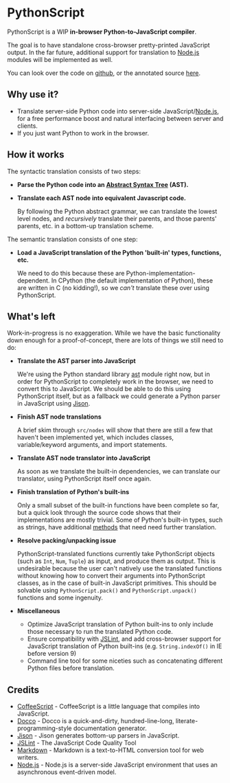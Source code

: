 # PythonScript

PythonScript is a WIP **in-browser Python-to-JavaScript compiler**.  

The goal is to have standalone cross-browser pretty-printed JavaScript output.  In the far future, additional support for translation to [Node.js][] modules will be implemented as well.

You can look over the code on [github](http://github.com/onurkaraman/pythonscript), or the annotated source [here](http://onurkaraman.github.com/pythonscript/docs/bool.html).

## Why use it?

- Translate server-side Python code into server-side JavaScript/[Node.js][], for a free performance boost and natural interfacing between server and clients.
- If you just want Python to work in the browser.

##  How it works

The syntactic translation consists of two steps:

- **Parse the Python code into an [Abstract Syntax Tree](http://en.wikipedia.org/wiki/Abstract_syntax_tree) (AST).**

- **Translate each AST node into equivalent Javascript code.**

  By following the Python abstract grammar, we can translate the lowest level nodes, and *recursively* translate their parents, and those parents' parents, etc. in a bottom-up translation scheme.

The semantic translation consists of one step:

- **Load a JavaScript translation of the Python 'built-in' types, functions, etc.**

  We need to do this because these are Python-implementation-dependent.  In CPython (the default implementation of Python), these are written in C (no kidding!), so we *can't* translate these over using PythonScript.

## What's left

Work-in-progress is no exaggeration.  While we have the basic functionality down enough for a proof-of-concept, there are lots of things we still need to do:

- **Translate the AST parser into JavaScript**

  We're using the Python standard library [ast](http://docs.python.org/library/ast.html) module right now, but in order for PythonScript to completely work in the browser, we need to convert this to JavaScript.
  We should be able to do this using PythonScript itself, but as a fallback we could generate a Python parser in JavaScript using [Jison][].

- **Finish AST node translations**

  A brief skim through `src/nodes` will show that there are still a few that haven't been implemented yet, which includes classes, variable/keyword arguments, and import statements.

- **Translate AST node translator into JavaScript**

  As soon as we translate the built-in dependencies, we can translate our translator, using PythonScript itself once again.

- **Finish translation of Python's built-ins**

  Only a small subset of the built-in functions have been complete so far, but a quick look through the source code shows that their implementations are mostly trivial.
  Some of Python's built-in types, such as strings, have additional [methods](http://docs.python.org/library/stdtypes.html#string-methods) that need need further translation.

- **Resolve packing/unpacking issue**

  PythonScript-translated functions currently take PythonScript objects (such as `Int`, `Num`, `Tuple`) as input, and produce them as output.  This is undesirable because the user can't natively use the translated functions without knowing how to convert 
  their arguments into PythonScript classes, as in the case of built-in JavaScript primitives.  This should be solvable using `PythonScript.pack()` and `PythonScript.unpack()` functions and some ingenuity.

- **Miscellaneous**
  - Optimize JavaScript translation of Python built-ins to only include those necessary to run the translated Python code.
  - Ensure compatibility with [JSLint][], and add cross-browser support for JavaScript translation of Python built-ins (e.g. `String.indexOf()` in IE before version 9)
  - Command line tool for some niceties such as concatenating different Python files before translation.

## Credits

- [CoffeeScript][] - CoffeeScript is a little language that compiles into JavaScript.
- [Docco][] - Docco is a quick-and-dirty, hundred-line-long, literate-programming-style documentation generator.
- [Jison][] - Jison generates bottom-up parsers in JavaScript.
- [JSLint][] - The JavaScript Code Quality Tool
- [Markdown][] - Markdown is a text-to-HTML conversion tool for web writers.
- [Node.js][] - Node.js is a server-side JavaScript environment that uses an asynchronous event-driven model.

[CoffeeScript]: http://coffeescript.org
[Docco]: https://github.com/jashkenas/docco
[Jison]: https://github.com/zaach/jison
[JSLint]: http://www.jslint.com/
[Markdown]: http://daringfireball.net/projects/markdown/
[Node.js]: http://nodejs.org/